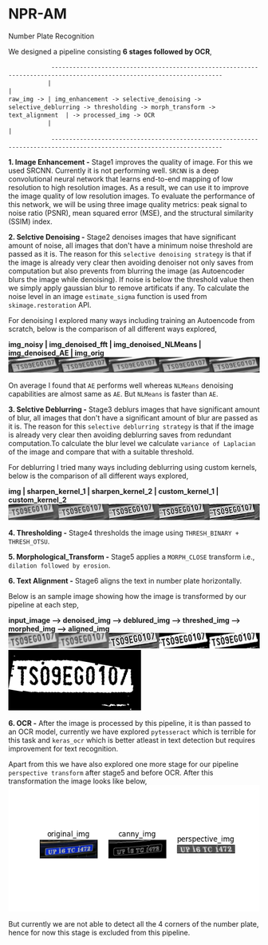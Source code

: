 # NPR-AM
Number Plate Recognition


We designed a pipeline consisting **6 stages followed by OCR**,
```
            ----------------------------------------------------------------------------------------------------------------------
           |                                                                                                                      |
raw_img -> | img_enhancement -> selective_denoising -> selective_deblurring -> thresholding -> morph_transform -> text_alignment  | -> processed_img -> OCR
           |                                                                                                                      |
            ----------------------------------------------------------------------------------------------------------------------
```

**1. Image Enhancement -** Stage1 improves the quality of image. For this we used SRCNN. Currently it is not performing well. `SRCNN` is a deep convolutional neural network that learns end-to-end mapping of low resolution to high resolution images.  As a result, we can use it to improve the image quality of low resolution images.  To evaluate the performance of this network, we will be using three image quality metrics: peak signal to noise ratio (PSNR), mean squared error (MSE), and the structural similarity (SSIM) index.

**2. Selctive Denoising -** Stage2 denoises images that have significant amount of noise, all images that don't have a minimum noise threshold are passed as it is. The reason for this `selective denoising strategy` is that if the image is already very clear then avoiding denoiser not only saves from computation but also prevents from blurring the image (as Autoencoder blurs the image while denoising). If noise is below the threshold value then we simply apply gaussian blur to remove artificats if any. To calculate the noise level in an image `estimate_sigma` function is used from `skimage.restoration` API.

For denoising I explored many ways including training an Autoencode from scratch, below is the comparison of all different ways explored,

**img_noisy | img_denoised_fft | img_denoised_NLMeans | img_denoised_AE  | img_orig** 
![](images/denoising_comparison.png)

On average I found that `AE` performs well whereas `NLMeans` denoising capabilities are almost same as `AE`. But `NLMeans` is faster than `AE`.

**3. Selctive Deblurring -** Stage3 deblurs images that have significant amount of blur, all images that don't have a significant amount of blur are passed as it is. The reason for this `selective deblurring strategy` is that if the image is already very clear then avoiding deblurring saves from redundant computation.To calculate the blur level we calculate `variance of Laplacian` of the image and compare that with a suitable threshold.

For deblurring I tried many ways including deblurring using custom kernels, below is the comparison of all different ways explored,

**img | sharpen_kernel_1 | sharpen_kernel_2 | custom_kernel_1 | custom_kernel_2**
![](images/deblur_comparison.png)

**4. Thresholding -** Stage4 thresholds the image using `THRESH_BINARY + THRESH_OTSU`.

**5. Morphological_Transform -** Stage5 applies a `MORPH_CLOSE` transform i.e., `dilation followed by erosion`.

**6. Text Alignment -** Stage6 aligns the text in number plate horizontally.

Below is an sample image showing how the image is transformed by our pipeline at each step, 

**input_image  -->  denoised_img  --> deblured_img  -->  threshed_img  -->  morphed_img  --> aligned_img**
![](images/pipeline.png)
![](images/aligned.png)

**6. OCR -** After the image is processed by this pipeline, it is than passed to an OCR model, currently we have explored `pytesseract` which is terrible for this task and `keras_ocr` which is better atleast in text detection but requires improvement for text recognition.

Apart from this we have also explored one more stage for our pipeline `perspective transform` after stage5 and before OCR. After this transformation the image looks like below,
![](images/perspective_tf.png)

But currently we are not able to detect all the 4 corners of the number plate, hence for now this stage is excluded from this pipeline.
